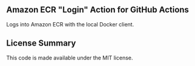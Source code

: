 ## Amazon ECR "Login" Action for GitHub Actions

Logs into Amazon ECR with the local Docker client.

## License Summary

This code is made available under the MIT license.
